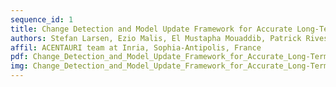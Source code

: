```yaml
---
sequence_id: 1
title: Change Detection and Model Update Framework for Accurate Long-Term Localization
authors: Stefan Larsen, Ezio Malis, El Mustapha Mouaddib, Patrick Rives
affil: ACENTAURI team at Inria, Sophia-Antipolis, France
pdf: Change_Detection_and_Model_Update_Framework_for_Accurate_Long-Term_Localization.pdf
img: Change_Detection_and_Model_Update_Framework_for_Accurate_Long-Term_Localization.png
---
```

